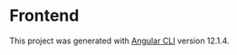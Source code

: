 # Frontend

This project was generated with [Angular CLI](https://github.com/angular/angular-cli) version 12.1.4.

